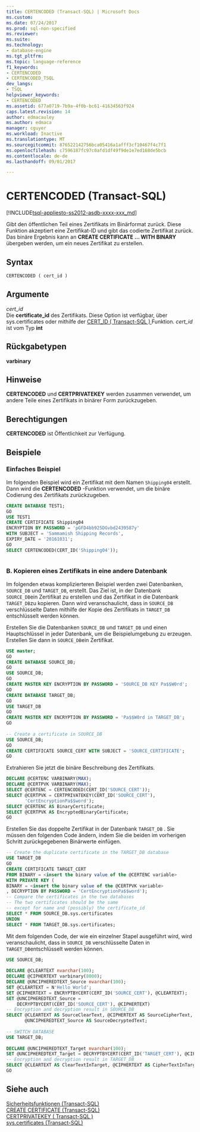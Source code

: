 ```yaml
---
title: CERTENCODED (Transact-SQL) | Microsoft Docs
ms.custom: 
ms.date: 07/24/2017
ms.prod: sql-non-specified
ms.reviewer: 
ms.suite: 
ms.technology:
- database-engine
ms.tgt_pltfrm: 
ms.topic: language-reference
f1_keywords:
- CERTENCODED
- CERTENCODED_TSQL
dev_langs:
- TSQL
helpviewer_keywords:
- CERTENCODED
ms.assetid: 677a0719-7b9a-4f0b-bc61-41634563f924
caps.latest.revision: 14
author: edmacauley
ms.author: edmaca
manager: cguyer
ms.workload: Inactive
ms.translationtype: MT
ms.sourcegitcommit: 876522142756bca05416a1afff3cf10467f4c7f1
ms.openlocfilehash: c7596187fc97c0afd1df49f9de1e7ed168de5bcb
ms.contentlocale: de-de
ms.lasthandoff: 09/01/2017

---
```

# <a name="certencoded-transact-sql"></a>CERTENCODED (Transact-SQL)
[!INCLUDE[tsql-appliesto-ss2012-asdb-xxxx-xxx_md](../../includes/tsql-appliesto-ss2012-asdb-xxxx-xxx-md.md)]

Gibt den öffentlichen Teil eines Zertifikats im Binärformat zurück. Diese Funktion akzeptiert eine Zertifikat-ID und gibt das codierte Zertifikat zurück. Das binäre Ergebnis kann an **CREATE CERTIFICATE … WITH BINARY** übergeben werden, um ein neues Zertifikat zu erstellen.
  
## <a name="syntax"></a>Syntax  
  
```sql
CERTENCODED ( cert_id )  
```  
  
## <a name="arguments"></a>Argumente  
*cert_id*  
Die **certificate_id** des Zertifikats. Diese Option ist verfügbar, über sys.certificates oder mithilfe der [CERT_ID &#40; Transact-SQL &#41; ](../../t-sql/functions/cert-id-transact-sql.md) Funktion. *cert_id* ist vom Typ **int**
  
## <a name="return-types"></a>Rückgabetypen
**varbinary**
  
## <a name="remarks"></a>Hinweise  
**CERTENCODED** und **CERTPRIVATEKEY** werden zusammen verwendet, um andere Teile eines Zertifikats in binärer Form zurückzugeben.
  
## <a name="permissions"></a>Berechtigungen  
**CERTENCODED** ist Öffentlichkeit zur Verfügung.
  
## <a name="examples"></a>Beispiele  
  
### <a name="simple-example"></a>Einfaches Beispiel  
Im folgenden Beispiel wird ein Zertifikat mit dem Namen `Shipping04` erstellt. Dann wird die **CERTENCODED** -Funktion verwendet, um die binäre Codierung des Zertifikats zurückzugeben.
  
```sql
CREATE DATABASE TEST1;  
GO  
USE TEST1  
CREATE CERTIFICATE Shipping04   
ENCRYPTION BY PASSWORD = 'pGFD4bb925DGvbd2439587y'  
WITH SUBJECT = 'Sammamish Shipping Records',   
EXPIRY_DATE = '20161031';  
GO  
SELECT CERTENCODED(CERT_ID('Shipping04'));  
  
```  
  
### <a name="b-copying-a-certificate-to-another-database"></a>B. Kopieren eines Zertifikats in eine andere Datenbank  
Im folgenden etwas komplizierteren Beispiel werden zwei Datenbanken, `SOURCE_DB` und `TARGET_DB`, erstellt. Das Ziel ist, in der Datenbank `SOURCE_DB`ein Zertifikat zu erstellen und das Zertifikat in die Datenbank `TARGET_DB`zu kopieren. Dann wird veranschaulicht, dass in `SOURCE_DB` verschlüsselte Daten mithilfe der Kopie des Zertifikats in `TARGET_DB` entschlüsselt werden können.
  
Erstellen Sie die Datenbanken `SOURCE_DB` und `TARGET_DB` und einen Hauptschlüssel in jeder Datenbank, um die Beispielumgebung zu erzeugen. Erstellen Sie dann in `SOURCE_DB`ein Zertifikat.
  
```sql
USE master;  
GO  
CREATE DATABASE SOURCE_DB;  
GO  
USE SOURCE_DB;  
GO  
CREATE MASTER KEY ENCRYPTION BY PASSWORD = 'S0URCE_DB KEY Pa$$W0rd';  
GO  
CREATE DATABASE TARGET_DB;  
GO  
USE TARGET_DB  
GO  
CREATE MASTER KEY ENCRYPTION BY PASSWORD = 'Pa$$W0rd in TARGET_DB';  
GO  
  
-- Create a certificate in SOURCE_DB  
USE SOURCE_DB;  
GO  
CREATE CERTIFICATE SOURCE_CERT WITH SUBJECT = 'SOURCE_CERTIFICATE';  
GO  
```  
  
Extrahieren Sie jetzt die binäre Beschreibung des Zertifikats.
  
```sql
DECLARE @CERTENC VARBINARY(MAX);  
DECLARE @CERTPVK VARBINARY(MAX);  
SELECT @CERTENC = CERTENCODED(CERT_ID('SOURCE_CERT'));  
SELECT @CERTPVK = CERTPRIVATEKEY(CERT_ID('SOURCE_CERT'),  
       'CertEncryptionPa$$word');  
SELECT @CERTENC AS BinaryCertificate;  
SELECT @CERTPVK AS EncryptedBinaryCertificate;  
GO  
```  
  
Erstellen Sie das doppelte Zertifikat in der Datenbank `TARGET_DB` . Sie müssen den folgenden Code ändern, indem Sie die beiden im vorherigen Schritt zurückgegebenen Binärwerte einfügen.
  
```sql
-- Create the duplicate certificate in the TARGET_DB database  
USE TARGET_DB  
GO  
CREATE CERTIFICATE TARGET_CERT  
FROM BINARY = <insert the binary value of the @CERTENC variable>  
WITH PRIVATE KEY (  
BINARY = <insert the binary value of the @CERTPVK variable>  
, DECRYPTION BY PASSWORD = 'CertEncryptionPa$$word');  
-- Compare the certificates in the two databases  
-- The two certificates should be the same   
-- except for name and (possibly) the certificate_id  
SELECT * FROM SOURCE_DB.sys.certificates  
UNION  
SELECT * FROM TARGET_DB.sys.certificates;  
```  
  
Mit dem folgenden Code, der wie ein einzelner Stapel ausgeführt wird, wird veranschaulicht, dass in `SOURCE_DB` verschlüsselte Daten in `TARGET_DB`entschlüsselt werden können.
  
```sql
USE SOURCE_DB;  
  
DECLARE @CLEARTEXT nvarchar(100);  
DECLARE @CIPHERTEXT varbinary(8000);  
DECLARE @UNCIPHEREDTEXT_Source nvarchar(100);  
SET @CLEARTEXT = N'Hello World';  
SET @CIPHERTEXT = ENCRYPTBYCERT(CERT_ID('SOURCE_CERT'), @CLEARTEXT);  
SET @UNCIPHEREDTEXT_Source =   
    DECRYPTBYCERT(CERT_ID('SOURCE_CERT'), @CIPHERTEXT)  
-- Encryption and decryption result in SOURCE_DB  
SELECT @CLEARTEXT AS SourceClearText, @CIPHERTEXT AS SourceCipherText,   
       @UNCIPHEREDTEXT_Source AS SourceDecryptedText;  
  
-- SWITCH DATABASE  
USE TARGET_DB;  
  
DECLARE @UNCIPHEREDTEXT_Target nvarchar(100);  
SET @UNCIPHEREDTEXT_Target = DECRYPTBYCERT(CERT_ID('TARGET_CERT'), @CIPHERTEXT);  
-- Encryption and decryption result in TARGET_DB  
SELECT @CLEARTEXT AS ClearTextInTarget, @CIPHERTEXT AS CipherTextInTarget, @UNCIPHEREDTEXT_Target AS DecriptedTextInTarget;   
GO  
```  
  
## <a name="see-also"></a>Siehe auch
[Sicherheitsfunktionen &#40;Transact-SQL&#41;](../../t-sql/functions/security-functions-transact-sql.md)  
[CREATE CERTIFICATE &#40;Transact-SQL&#41;](../../t-sql/statements/create-certificate-transact-sql.md)  
[CERTPRIVATEKEY &#40; Transact-SQL &#41;](../../t-sql/functions/certprivatekey-transact-sql.md)  
[sys.certificates &#40;Transact-SQL&#41;](../../relational-databases/system-catalog-views/sys-certificates-transact-sql.md)
  
  

